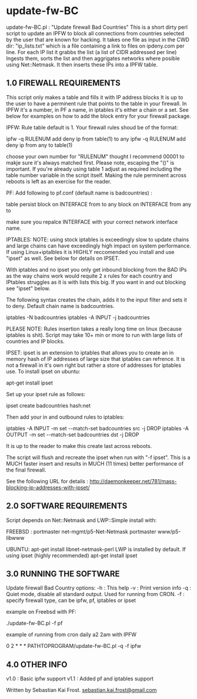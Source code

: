# update-fw-BC

update-fw-BC.pl : "Update firewall Bad Countries" This is a 
short dirty perl script to update an IPFW to block all 
connections from countries selected by the user that are known
for hacking. It takes one file as input in the CWD dir: 
"ip_lists.txt" which is a file containing a link to files on
ipdeny.com per line. For each IP list it grabbs the list 
(a list of CIDR addressed per line) Ingests them, sorts the 
list and then aggrigates networks where posible using 
Net::Netmask. It then inserts these IPs into a IPFW table.

1.0 FIREWALL REQUIREMENTS
-------------------------
This script only makes a table and fills it with IP address blocks
It is up to the user to have a perminent rule that points to 
the table in your firewall. In IPFW it's a number, in PF a name, in 
iptables it's either a chain or a set. See below for examples on 
how to add the block entry for your firewall package. 

IPFW:
Rule table default is 1. Your firewall rules shoud be of the format:

ipfw -q RULENUM add deny ip from table\(1\) to any
ipfw -q RULENUM add deny ip from any to table\(1\)

choose your own number for "RULENUM" thought I recommend
00001 to makje sure it's always matched first. 
Please note, escaping the "()" is important. If you're already
using table 1 adjust as required including the table number variable
in the script itself. Making the rule perminent
across reboots is left as an exercise for the reader. 

PF:
Add following to pf.conf (default name is badcountries) :

table <badcountries> persist
block on INTERFACE from <badcountries> to any
block on INTERFACE from any to <badcountries>

make sure you repalce INTERFACE with your correct network interface name.

IPTABLES:
NOTE: using stock iptables is exceedingly slow to update chains and
large chains can have exceedingly high impact on system performance. 
If using Linux+iptalbles it is HIGHLY reccomended you install and use 
"ipset" as well. See below for details on IPSET.
 
With iptables and no ipset you only get inbound blocking from the BAD IPs as
the way chains work would requite 2 x rules for each country and 
IPtables struggles as it is with lists this big. If you want in and out 
blocking see "ipset" below.

The following syntax creates the chain, adds it to the input filter and
sets it to deny. Default chain name is badcountries.

iptables -N badcountries
iptables -A INPUT -j badcountries

PLEASE NOTE: Rules insertion takes a really long time on linux 
(because iptables is shit). Script may take 10+  min or more to run 
with large lists of countries and IP blocks. 

IPSET:
ipset is an extension to iptables that allows you to create an in memory
hash of IP addresses of large size that iptables can refrence. It is not 
a firewall in it's own right but rather a store of addresses for iptables
use. To install ipset on ubuntu: 

apt-get install ipset

Set up your ipset rule as follows: 

ipset create badcountries hash:net

Then add your in and outbound rules to iptables: 

iptables -A INPUT -m set --match-set badcountries src -j DROP 
iptables -A OUTPUT -m set --match-set badcountries dst -j DROP

It is up to the reader to make this create last across reboots. 

The script will flush and recreate the ipset when run with 
"-f ipset". This is a MUCH faster insert and results in MUCH (11 times)
better performance of the final firewall. 

See the following URL for details : http://daemonkeeper.net/781/mass-blocking-ip-addresses-with-ipset/

2.0 SOFTWARE REQUIREMENTS
-------------------------
Script depends on Net::Netmask  and LWP::Simple install with:

FREEBSD :
portmaster net-mgmt/p5-Net-Netmask
portmaster www/p5-libwww

UBUNTU: 
apt-get install libnet-netmask-perl
LWP is installed by default. 
If using ipset (highly recommended)
apt-get install ipset

3.0 RUNNING THE SOFTWARE 
------------------------

Update firewall Bad Country options:
-h : This help
-v : Print version info
-q : Quiet mode, disable all standard output. Used for running from CRON.
-f : specify firewall type, can be ipfw, pf, iptables or ipset

example on Freebsd with PF:

./update-fw-BC.pl -f pf

example of running from cron daily a2 2am with IPFW

0 2 * * * PATHTOPROGRAM/update-fw-BC.pl -q -f ipfw

4.0 OTHER INFO
-------------- 
v1.0 : Basic ipfw support
v1.1 : Added pf and iptables support

Written by Sebastian Kai Frost. sebastian.kai.frost@gmail.com
